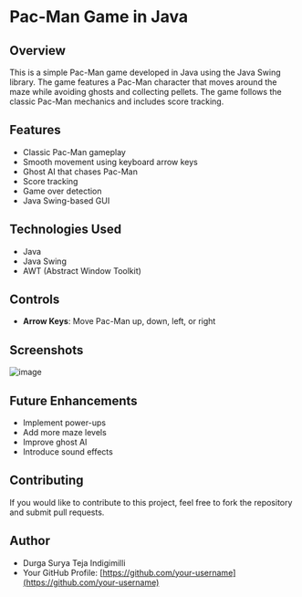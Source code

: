 # Pac-Man Game in Java

## Overview
This is a simple Pac-Man game developed in Java using the Java Swing library. The game features a Pac-Man character that moves around the maze while avoiding ghosts and collecting pellets. The game follows the classic Pac-Man mechanics and includes score tracking.

## Features
- Classic Pac-Man gameplay
- Smooth movement using keyboard arrow keys
- Ghost AI that chases Pac-Man
- Score tracking
- Game over detection
- Java Swing-based GUI

## Technologies Used
- Java
- Java Swing
- AWT (Abstract Window Toolkit)

## Controls
- **Arrow Keys**: Move Pac-Man up, down, left, or right

## Screenshots
![image](https://github.com/user-attachments/assets/1b6e72e0-a32a-423b-9e1b-84fd382c2a49)

## Future Enhancements
- Implement power-ups
- Add more maze levels
- Improve ghost AI
- Introduce sound effects

## Contributing
If you would like to contribute to this project, feel free to fork the repository and submit pull requests.

## Author
- Durga Surya Teja Indigimilli
- Your GitHub Profile: [https://github.com/your-username](https://github.com/your-username)

